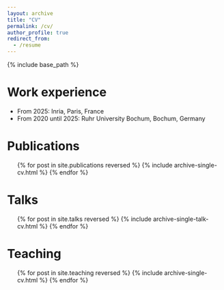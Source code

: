 ```yaml
---
layout: archive
title: "CV"
permalink: /cv/
author_profile: true
redirect_from:
  - /resume
---
```


{% include base_path %}

Work experience
======
* From 2025: Inria, Paris, France
* From 2020 until 2025: Ruhr University Bochum, Bochum, Germany

Publications
======
  <ul>{% for post in site.publications reversed %}
    {% include archive-single-cv.html %}
  {% endfor %}</ul>
  
Talks
======
  <ul>{% for post in site.talks reversed %}
    {% include archive-single-talk-cv.html  %}
  {% endfor %}</ul>
  
Teaching
======
  <ul>{% for post in site.teaching reversed %}
    {% include archive-single-cv.html %}
  {% endfor %}</ul>
